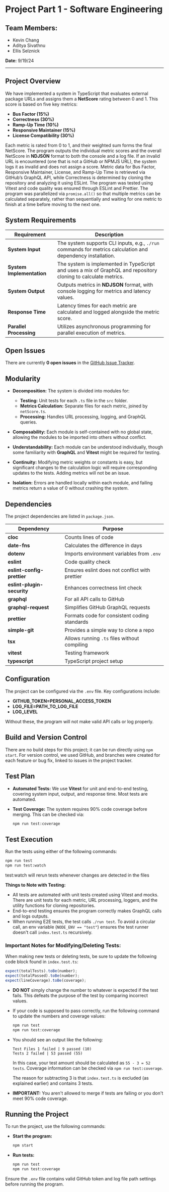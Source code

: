 
# Project Part 1 - Software Engineering

## Team Members:
- Kevin Chang
- Aditya Sivathnu
- Ellis Selznick

**Date:** 9/19/24  

---

## Project Overview

We have implemented a system in TypeScript that evaluates external package URLs and assigns them a **NetScore** rating between 0 and 1. This score is based on five key metrics:
- **Bus Factor (15%)**
- **Correctness (30%)**
- **Ramp-Up Time (10%)**
- **Responsive Maintainer (15%)**
- **License Compatibility (30%)**

Each metric is rated from 0 to 1, and their weighted sum forms the final NetScore. The program outputs the individual metric scores and the overall NetScore in **NDJSON** format to both the console and a log file. If an invalid URL is encountered (one that is not a GitHub or NPMJS URL), the system logs it as invalid and does not assign a score. Metric data for Bus Factor, Responsive Maintainer, License, and Ramp-Up Time is retrieved via GitHub’s GraphQL API, while Correctness is determined by cloning the repository and analyzing it using ESLint. The program was tested using Vitest and code quality was ensured through ESLint and Prettier. The program was parallelized via `promise.all()` so that multiple metrics can be calculated separately, rather than sequentially and waiting for one metric to finish at a time before moving to the next one.

## System Requirements

| Requirement          | Description                                                                                             |
|----------------------|---------------------------------------------------------------------------------------------------------|
| **System Input**      | The system supports CLI inputs, e.g., `./run` commands for metrics calculation and dependency installation. |
| **System Implementation** | The system is implemented in TypeScript and uses a mix of GraphQL and repository cloning to calculate metrics. |
| **System Output**     | Outputs metrics in **NDJSON** format, with console logging for metrics and latency values.               |
| **Response Time**     | Latency times for each metric are calculated and logged alongside the metric score.                     |
| **Parallel Processing** | Utilizes asynchronous programming for parallel execution of metrics.                                   |

## Open Issues
There are currently **0 open issues** in the [GitHub Issue Tracker](https://github.com/asivath/ECE461-group31/issues).

## Modularity

- **Decomposition:** The system is divided into modules for:
  - **Testing:** Unit tests for each `.ts` file in the `src` folder.
  - **Metrics Calculation:** Separate files for each metric, joined by `netScore.ts`.
  - **Processing:** Handles URL processing, logging, and GraphQL queries.
  
- **Composability:** Each module is self-contained with no global state, allowing the modules to be imported into others without conflict.

- **Understandability:** Each module can be understood individually, though some familiarity with **GraphQL** and **Vitest** might be required for testing.

- **Continuity:** Modifying metric weights or constants is easy, but significant changes to the calculation logic will require corresponding updates to the tests. Adding metrics will not be an issue.

- **Isolation:** Errors are handled locally within each module, and failing metrics return a value of 0 without crashing the system.

## Dependencies

The project dependencies are listed in `package.json`.

| Dependency                    | Purpose                                                        |
|-------------------------------|----------------------------------------------------------------|
| **cloc**                      | Counts lines of code                                            |
| **date-fns**                  | Calculates the difference in days                               |
| **dotenv**                    | Imports environment variables from `.env`                       |
| **eslint**                    | Code quality check                                              |
| **eslint-config-prettier**    | Ensures eslint does not conflict with prettier                  |
| **eslint-plugin-security**    | Enhances correctness lint check                                 |
| **graphql**                   | For all API calls to GitHub                                     |
| **graphql-request**           | Simplifies GitHub GraphQL requests                              |
| **prettier**                  | Formats code for consistent coding standards                    |
| **simple-git**                | Provides a simple way to clone a repo                           |
| **tsx**                       | Allows running `.ts` files without compiling                    |
| **vitest**                    | Testing framework                                               |
| **typescript**                | TypeScript project setup                                        |

## Configuration

The project can be configured via the `.env` file. Key configurations include:
- **GITHUB_TOKEN=PERSONAL_ACCESS_TOKEN**
- **LOG_FILE=PATH_TO_LOG_FILE**
- **LOG_LEVEL**

Without these, the program will not make valid API calls or log properly.

## Build and Version Control

There are no build steps for this project; it can be run directly using `npm start`. For version control, we used GitHub, and branches were created for each feature or bug fix, linked to issues in the project tracker.

## Test Plan

- **Automated Tests:** We use **Vitest** for unit and end-to-end testing, covering system input, output, and response time. Most tests are automated.
- **Test Coverage:** The system requires 90% code coverage before merging. This can be checked via:

  ```bash
  npm run test:coverage
  ```

## Test Execution

Run the tests using either of the following commands:

```bash
npm run test
npm run test:watch
```
test:watch will rerun tests whenever changes are detected in the files

**Things to Note with Testing:**
- All tests are automated with unit tests created using Vitest and mocks. There are unit tests for each metric, URL processing, loggers, and the utility functions for cloning repositories.
- End-to-end testing ensures the program correctly makes GraphQL calls and logs outputs.
- When running E2E tests, the test calls `./run test`. To avoid a circular call, an env variable (`NODE_ENV == "test"`) ensures the test runner doesn't call `index.test.ts` recursively.

### Important Notes for Modifying/Deleting Tests:
When making new tests or deleting tests, be sure to update the following code block found in `index.test.ts`:

```javascript
expect(totalTests).toBe(number);
expect(totalPassed).toBe(number);
expect(lineCoverage).toBe(coverage);
```

- **DO NOT** simply change the number to whatever is expected if the test fails. This defeats the purpose of the test by comparing incorrect values.
- If your code is supposed to pass correctly, run the following command to update the numbers and coverage values:

  ```bash
  npm run test
  npm run test:coverage
  ```

- You should see an output like the following:

  ```
  Test Files 1 failed | 9 passed (10)
  Tests 2 failed | 53 passed (55)
  ```

  In this case, your test amount should be calculated as `55 - 3 = 52 tests`. Coverage information can be checked via `npm run test:coverage`.

  The reason for subtracting 3 is that `index.test.ts` is excluded (as explained earlier) and contains 3 tests.

- **IMPORTANT:** You aren't allowed to merge if tests are failing or you don't meet 90% code coverage.

## Running the Project

To run the project, use the following commands:

- **Start the program:**
  ```bash
  npm start
  ```

- **Run tests:**
  ```bash
  npm run test
  npm run test:coverage
  ```

Ensure the `.env` file contains valid GitHub token and log file path settings before running the program.
